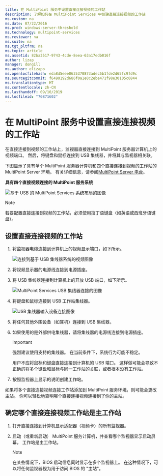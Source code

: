 ```yaml
---
title: 在 MultiPoint 服务中设置直接连接视频的工作站
description: 了解如何在 MultiPoint Services 中创建直接连接视频的工作站
ms.custom: na
ms.date: 07/22/2016
ms.prod: windows-server-threshold
ms.technology: multipoint-services
ms.reviewer: na
ms.suite: na
ms.tgt_pltfrm: na
ms.topic: article
ms.assetid: 82ba3517-9743-4cde-8eea-63a17edb016f
author: lizap
manager: dongill
ms.author: elizapo
ms.openlocfilehash: eda8d5eee0635370873adec5b1fde2d65fc9fd9c
ms.sourcegitcommit: f6490192d686f0a1e0c2ebe471f98e30105c0844
ms.translationtype: MT
ms.contentlocale: zh-CN
ms.lasthandoff: 09/10/2019
ms.locfileid: "70871602"
---
```

# <a name="set-up-a-direct-video-connected-station-in-multipoint-services"></a>在 MultiPoint 服务中设置直接连接视频的工作站
在直接连接到视频的工作站上，监视器直接连接到 MultiPoint 服务器计算机上的视频端口。 然后，将键盘和鼠标连接到 USB 集线器，并将其与监视器相关联。  
  
下图显示了具有单个 MultiPoint 服务器计算机和四个直接连接到视频的工作站的 MultiPoint Server 环境。 有关详细信息，请参阅[MultiPoint Server 电台](MultiPoint-services-Stations.md)。  
  
**具有四个直接视频连接的 MultiPoint 服务系统**  
  
![基于 USB 的 MultiPoint Services 系统布局的图像](./media/WMSMultiPointServerUSBSystemLayout.gif)  
  
> [!NOTE]  
> 若要配置直接连接到视频的工作站，必须使用拉丁语键盘（如英语或西班牙语键盘）。  
  
## <a name="to-set-up-a-direct-video-connected-station"></a>设置直接连接视频的工作站  
  
1.  将监视器电缆连接到计算机上的视频显示端口，如下所示。  
  
    ![连接到基于 USB 集线器系统的视频图像](./media/WMSVideoConnection.gif) 
  
2.  将视频显示器的电源线连接到电源插座。  
  
3.  将 USB 集线器连接到计算机上的开放 USB 端口，如下所示。  
  
    ![MultiPoint Services USB 集线器连接的图像](./media/WMSUSBHubConnection.gif)  
  
4.  将键盘和鼠标连接到 USB 工作站集线器。  
  
    ![USB 集线器输入设备连接图像](./media/WMSUSBDeviceConnection.gif)  
  
5.  将任何其他外围设备（如耳机）连接到 USB 集线器。  
  
6.  如果使用的是外部供电集线器，请将集线器的电源线连接到电源插座。  
  
    > [!IMPORTANT]  
    > 强烈建议使用支持的集线器。 在当前条件下，系统行为可能不稳定。  
    >   
    > 用户不应将鼠标和键盘直接连接到计算机的 USB 端口。 这样做可能会导致不正确的将多个键盘和鼠标与同一工作站的关联，或者根本没有工作站。  
  
7.  按照监视器上显示的说明创建工作站。  
  
如果将多个直接连接视频连接工作站添加到 MultiPoint 服务环境，则可能会更改主站。 你可以轻松地查明哪个直接连接视频连接到了你的主站。  
  
## <a name="to-find-out-which-direct-video-connected-station-is-the-primary-station"></a>确定哪个直接连接视频工作站是主工作站  
  
1.  打开直接连接到计算机显示适配器（视频卡）的所有监视器。  
  
2.  启动（或重新启动） MultiPoint 服务计算机，并查看哪个监视器显示启动屏幕。 工作站是主工作站。  
  
    > [!NOTE]  
    > 在某些情况下，BIOS 启动信息同时显示在多个监视器上。 在这种情况下，可以将任何监视器视为用于访问 BIOS 的 "主站"。